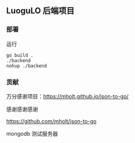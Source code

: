 ## LuoguLO 后端项目

### 部署

运行
```shell
go build .
./backend
nohup ./backend
```

### 贡献

万分感谢项目：https://mholt.github.io/json-to-go/

感谢感谢感谢

https://github.com/mholt/json-to-go

mongodb 测试服务器



